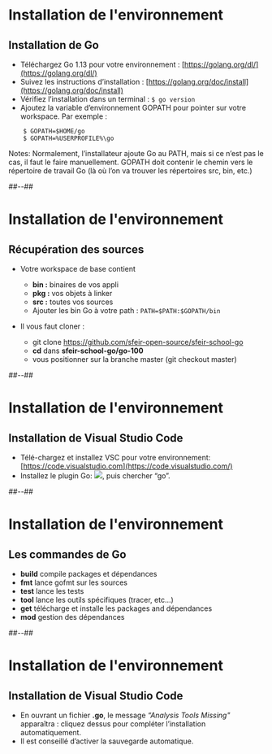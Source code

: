 <!-- .slide: class="with-code sfeir-bg-white-3" -->
# Installation de l'environnement

## Installation de Go
- Téléchargez Go 1.13 pour votre environnement : [https://golang.org/dl/](https://golang.org/dl/)
- Suivez les instructions d’installation : [https://golang.org/doc/install](https://golang.org/doc/install)
- Vérifiez l’installation dans un terminal : `$ go version`
- Ajoutez la variable d’environnement GOPATH pour pointer sur votre workspace. Par exemple :


```shell
    $ GOPATH=$HOME/go
    $ GOPATH=%USERPROFILE%\go
```
<!-- .element: class="big-code" -->

Notes:
Normalement, l’installateur ajoute Go au PATH, mais si ce n’est pas le cas, il faut le faire manuellement.
GOPATH doit contenir le chemin vers le répertoire de travail Go (là où l’on va trouver les répertoires src, bin, etc.)

##--##
<!-- .slide: class="sfeir-bg-white-3" -->
# Installation de l'environnement

## Récupération des sources
- Votre workspace de base contient
  - **bin :** binaires de vos appli
  - **pkg :** vos objets à linker
  - **src :** toutes vos sources
  - Ajouter les bin Go à votre path : `PATH=$PATH:$GOPATH/bin`

- Il vous faut cloner :

  - git clone <a href="https://github.com/sfeir-open-source/sfeir-school-go">https://github.com/sfeir-open-source/sfeir-school-go</a>
  - **cd** dans **sfeir-school-go/go-100**
  - vous positionner sur la branche master (git checkout master)



##--##
<!-- .slide: class="sfeir-bg-white-3" -->
# Installation de l'environnement

## Installation de Visual Studio Code
- Télé-chargez et installez VSC pour votre environnement: [https://code.visualstudio.com](https://code.visualstudio.com/)
- Installez le plugin Go: <img src="./assets/images/plugins.JPG">, puis chercher “go”.


##--##
<!-- .slide: class="sfeir-bg-white-3" -->
# Installation de l'environnement

## Les commandes de Go
- **build** compile packages et dépendances
- **fmt** lance gofmt sur les sources
- **test** lance les tests
- **tool**	lance les outils spécifiques (tracer, etc...)
- **get** télécharge et installe les packages and dépendances
- **mod** gestion des dépendances


##--##
<!-- .slide: class="sfeir-bg-white-3" -->
# Installation de l'environnement

## Installation de Visual Studio Code

- En ouvrant un fichier **.go**, le message *“Analysis Tools Missing"* apparaîtra : cliquez dessus pour compléter l’installation automatiquement.
- Il est conseillé d’activer la sauvegarde automatique.






